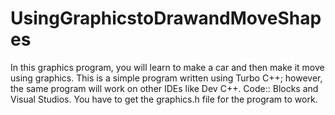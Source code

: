 # UsingGraphicstoDrawandMoveShapes
In this graphics program, you will learn to make a car and then make it move using graphics. This is a simple program written using Turbo C++; however, the same program will work on other IDEs like Dev C++. Code:: Blocks and Visual Studios. You have to get the graphics.h file for the program to work.
